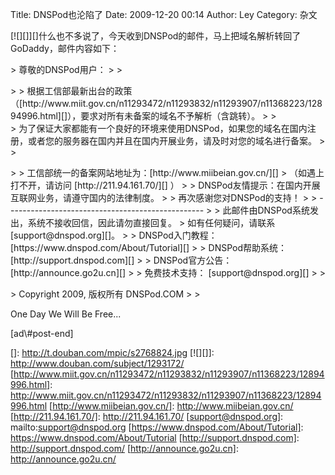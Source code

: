 Title: DNSPod也沦陷了
Date: 2009-12-20 00:14
Author: Ley
Category: 杂文

[![][]][]什么也不多说了，今天收到DNSPod的邮件，马上把域名解析转回了GoDaddy，邮件内容如下：

<p>
> 尊敬的DNSPod用户：
>
> </p>
>
> 根据工信部最新出台的政策（[http://www.miit.gov.cn/n11293472/n11293832/n11293907/n11368223/12894996.html][]），要求对所有未备案的域名不予解析（含跳转）。
>
> <div id=":4a">
> 为了保证大家都能有一个良好的环境来使用DNSPod，如果您的域名在国内注册，或者您的服务器在国内并且在国内开展业务，请及时对您的域名进行备案。
>
> </p>
>
> 工信部统一的备案网站地址为：[http://www.miibeian.gov.cn/][]
> （如遇上打不开，请访问 [http://211.94.161.70/][] ）
>
> DNSPod友情提示：在国内开展互联网业务，请遵守国内的法律制度。
>
> 再次感谢您对DNSPod的支持！
>
> -------------------------------------------------
>
> 此邮件由DNSPod系统发出，系统不接收回信，因此请勿直接回复。
> 如有任何疑问，请联系 [support@dnspod.org][]。
>
> DNSPod入门教程： [https://www.dnspod.com/About/Tutorial][]
>
> DNSPod帮助系统： [http://support.dnspod.com][]
>
> DNSPod官方公告： [http://announce.go2u.cn][]
>
> 免费技术支持： [support@dnspod.org][]
>
> <p>
> Copyright 2009, 版权所有 DNSPod.COM
>
> </div>

</p>
<!--more-->One Day We Will Be Free...

</p>
[ad\#post-end]

  []: http://t.douban.com/mpic/s2768824.jpg
  [![][]]: http://www.douban.com/subject/1293172/
  [http://www.miit.gov.cn/n11293472/n11293832/n11293907/n11368223/12894996.html]:
    http://www.miit.gov.cn/n11293472/n11293832/n11293907/n11368223/12894996.html
  [http://www.miibeian.gov.cn/]: http://www.miibeian.gov.cn/
  [http://211.94.161.70/]: http://211.94.161.70/
  [support@dnspod.org]: mailto:support@dnspod.org
  [https://www.dnspod.com/About/Tutorial]: https://www.dnspod.com/About/Tutorial
  [http://support.dnspod.com]: http://support.dnspod.com/
  [http://announce.go2u.cn]: http://announce.go2u.cn/
